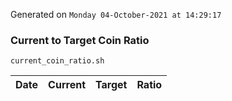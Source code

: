 Generated on `Monday 04-October-2021 at 14:29:17`

### Current to Target Coin Ratio
`current_coin_ratio.sh`

Date|Current|Target|Ratio
---|---|---|---
